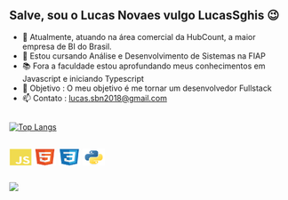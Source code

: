 ## Salve, sou o Lucas Novaes vulgo LucasSghis 😉

- 🔭 Atualmente, atuando na área comercial da HubCount, a maior empresa de BI do Brasil.
- 🌱 Estou cursando Análise e Desenvolvimento de Sistemas na FIAP
- 📚 Fora a faculdade estou aprofundando meus conhecimentos em Javascript e iniciando Typescript
- 🎯 Objetivo : O meu objetivo é me tornar um desenvolvedor Fullstack
- 📫 Contato : lucas.sbn2018@gmail.com

##

[![Top Langs](https://github-readme-stats.vercel.app/api/top-langs/?username=LucasSghis&langs_count=8&layout=compact&theme=dark)](https://github.com/anuraghazra/github-readme-stats)



<div style="display: inline_block"><br>
  <img align="center" alt="Rafa-Js" height="30" width="40" src="https://raw.githubusercontent.com/devicons/devicon/master/icons/javascript/javascript-plain.svg">
  <img align="center" alt="Rafa-HTML" height="30" width="40" src="https://raw.githubusercontent.com/devicons/devicon/master/icons/html5/html5-original.svg">
  <img align="center" alt="Rafa-CSS" height="30" width="40" src="https://raw.githubusercontent.com/devicons/devicon/master/icons/css3/css3-original.svg">
  <img align="center" alt="Rafa-Python" height="30" width="40" src="https://raw.githubusercontent.com/devicons/devicon/master/icons/python/python-original.svg">
</div>

  ##
 
<div> 
  <a href="https://www.linkedin.com/in/lucas-santos-borges-de-novaes-97057620a" target="_blank"><img src="https://img.shields.io/badge/-LinkedIn-%230077B5?style=for-the-badge&logo=linkedin&logoColor=white" target="_blank"></a> 
</div>
